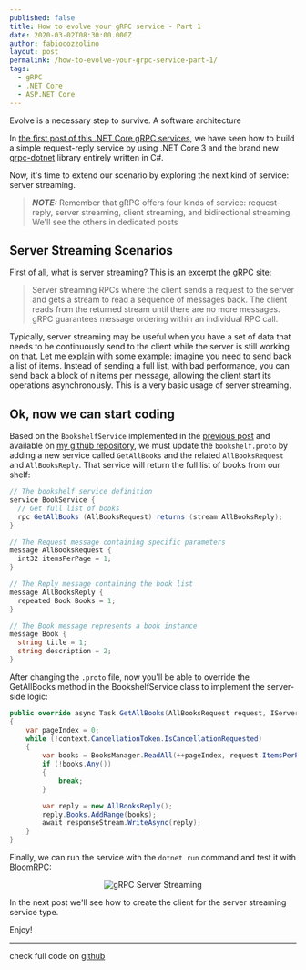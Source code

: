 ```yaml
---
published: false
title: How to evolve your gRPC service - Part 1
date: 2020-03-02T08:30:00.000Z
author: fabiocozzolino
layout: post
permalink: /how-to-evolve-your-grpc-service-part-1/
tags:
  - gRPC
  - .NET Core
  - ASP.NET Core
---
```

Evolve is a necessary step to survive. A software architecture 


In [the first post of this .NET Core gRPC services](/request-reply-with-grpc-net), we have seen how to build a simple request-reply service by using .NET Core 3 and the brand new [grpc-dotnet](https://github.com/grpc/grpc-dotnet) library entirely written in C#.

Now, it's time to extend our scenario by exploring the next kind of service: server streaming. 

> **_NOTE:_** Remember that gRPC offers four kinds of service: request-reply, server streaming, client streaming, and bidirectional streaming. We'll see the others in dedicated posts

## Server Streaming Scenarios
First of all, what is server streaming? This is an excerpt the gRPC site: 
> Server streaming RPCs where the client sends a request to the server and gets a stream to read a sequence of messages back. The client reads from the returned stream until there are no more messages. gRPC guarantees message ordering within an individual RPC call.

Typically, server streaming may be useful when you have a set of data that needs to be continuously send to the client while the server is still working on that. Let me explain with some example: imagine you need to send back a list of items. Instead of sending a full list, with bad performance, you can send back a block of n items per message, allowing the client start its operations asynchronously. This is a very basic usage of server streaming.

## Ok, now we can start coding
Based on the `BookshelfService` implemented in the [previous post](/request-reply-with-grpc-net) and available on [my github repository](https://github.com/fabiocozzolino/samples/tree/master/BookshelfService), we must update the `bookshelf.proto` by adding a new service called `GetAllBooks` and the related `AllBooksRequest` and `AllBooksReply`. That service will return the full list of books from our shelf:
``` csharp
// The bookshelf service definition
service BookService {
  // Get full list of books
  rpc GetAllBooks (AllBooksRequest) returns (stream AllBooksReply);
}

// The Request message containing specific parameters
message AllBooksRequest {
  int32 itemsPerPage = 1;
}

// The Reply message containing the book list
message AllBooksReply {
  repeated Book Books = 1;
}

// The Book message represents a book instance
message Book {
  string title = 1;
  string description = 2;
}
```

After changing the `.proto` file, now you'll be able to override the GetAllBooks method in the BookshelfService class to implement the server-side logic:
``` csharp
public override async Task GetAllBooks(AllBooksRequest request, IServerStreamWriter<AllBooksReply> responseStream, ServerCallContext context)
{
    var pageIndex = 0;
    while (!context.CancellationToken.IsCancellationRequested)
    {
        var books = BooksManager.ReadAll(++pageIndex, request.ItemsPerPage);
        if (!books.Any())
        {
            break;
        }

        var reply = new AllBooksReply();
        reply.Books.AddRange(books);
        await responseStream.WriteAsync(reply);
    }
}
```

Finally, we can run the service with the `dotnet run` command and test it with [BloomRPC](/test-your-net-grpc-service/):
<p align="center">
  <img src="/assets/video/grpc-server-streaming-test.png" alt="gRPC Server Streaming">
</p>

In the next post we'll see how to create the client for the server streaming service type.

Enjoy!

--------
check full code on [github](https://github.com/fabiocozzolino/samples/tree/master/BookshelfService)
